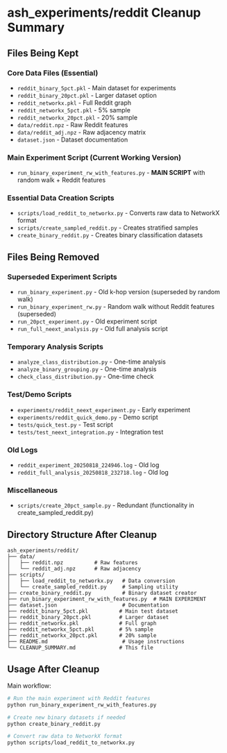 # ash_experiments/reddit Cleanup Summary

## Files Being Kept

### Core Data Files (Essential)
- `reddit_binary_5pct.pkl` - Main dataset for experiments
- `reddit_binary_20pct.pkl` - Larger dataset option  
- `reddit_networkx.pkl` - Full Reddit graph
- `reddit_networkx_5pct.pkl` - 5% sample
- `reddit_networkx_20pct.pkl` - 20% sample
- `data/reddit.npz` - Raw Reddit features
- `data/reddit_adj.npz` - Raw adjacency matrix
- `dataset.json` - Dataset documentation

### Main Experiment Script (Current Working Version)
- `run_binary_experiment_rw_with_features.py` - **MAIN SCRIPT** with random walk + Reddit features

### Essential Data Creation Scripts
- `scripts/load_reddit_to_networkx.py` - Converts raw data to NetworkX format
- `scripts/create_sampled_reddit.py` - Creates stratified samples
- `create_binary_reddit.py` - Creates binary classification datasets

## Files Being Removed

### Superseded Experiment Scripts
- `run_binary_experiment.py` - Old k-hop version (superseded by random walk)
- `run_binary_experiment_rw.py` - Random walk without Reddit features (superseded)
- `run_20pct_experiment.py` - Old experiment script
- `run_full_neext_analysis.py` - Old full analysis script

### Temporary Analysis Scripts  
- `analyze_class_distribution.py` - One-time analysis
- `analyze_binary_grouping.py` - One-time analysis
- `check_class_distribution.py` - One-time check

### Test/Demo Scripts
- `experiments/reddit_neext_experiment.py` - Early experiment
- `experiments/reddit_quick_demo.py` - Demo script
- `tests/quick_test.py` - Test script
- `tests/test_neext_integration.py` - Integration test

### Old Logs
- `reddit_experiment_20250818_224946.log` - Old log
- `reddit_full_analysis_20250818_232718.log` - Old log

### Miscellaneous
- `scripts/create_20pct_sample.py` - Redundant (functionality in create_sampled_reddit.py)

## Directory Structure After Cleanup

```
ash_experiments/reddit/
├── data/
│   ├── reddit.npz          # Raw features
│   └── reddit_adj.npz      # Raw adjacency
├── scripts/
│   ├── load_reddit_to_networkx.py   # Data conversion
│   └── create_sampled_reddit.py     # Sampling utility
├── create_binary_reddit.py          # Binary dataset creator
├── run_binary_experiment_rw_with_features.py  # MAIN EXPERIMENT
├── dataset.json                     # Documentation
├── reddit_binary_5pct.pkl          # Main test dataset
├── reddit_binary_20pct.pkl         # Larger dataset
├── reddit_networkx.pkl             # Full graph
├── reddit_networkx_5pct.pkl        # 5% sample
├── reddit_networkx_20pct.pkl       # 20% sample
├── README.md                        # Usage instructions
└── CLEANUP_SUMMARY.md              # This file
```

## Usage After Cleanup

Main workflow:
```bash
# Run the main experiment with Reddit features
python run_binary_experiment_rw_with_features.py

# Create new binary datasets if needed
python create_binary_reddit.py

# Convert raw data to NetworkX format
python scripts/load_reddit_to_networkx.py
```